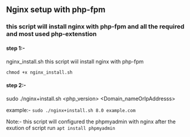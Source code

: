 
## Nginx setup with php-fpm
### this script will install nginx with php-fpm and all the required and most used php-extenstion 

#### step 1:- 
nginx_install.sh this script wiil install nginx with php-fpm

`chmod +x nginx_install.sh` 

#### step 2:- 
sudo ./nginx+install.sh <php_version> <Domain_nameOrIpAddresss>

example:- `sudo ./nginx+install.sh 8.0 example.com`

Note:- this script will configured the phpmyadmin with nginx after the exution of script run `apt install phpmyadmin`






